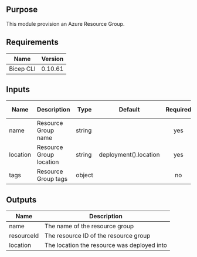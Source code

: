 ## Purpose
This module provision an Azure Resource Group.

## Requirements

| Name      | Version |
| --------- | ------- |
| Bicep CLI | 0.10.61 |

## Inputs

| Name     | Description             | Type   | Default               | Required | Size | Allowed values |
| -------- | ----------------------- | ------ | --------------------- | :------: | ---- | -------------- |
| name     | Resource Group name     | string |                       |   yes    |      |                |
| location | Resource Group location | string | deployment().location |   yes    |      |                |
| tags     | Resource Group tags     | object |                       |    no    |      |                |

## Outputs

| Name       | Description                                 |
| ---------- | ------------------------------------------- |
| name       | The name of the resource group              |
| resourceId | The resource ID of the resource group       |
| location   | The location the resource was deployed into |
